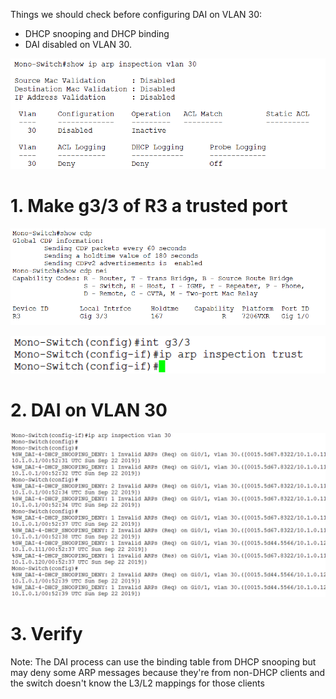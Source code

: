 Things we should check before configuring DAI on VLAN 30:
- DHCP snooping and DHCP binding
- DAI disabled on VLAN 30.

![DAI](/DAI/Images/DAI0.png)

# 1. Make g3/3 of R3 a trusted port

![DAI](/DAI/Images/DAI1.png)

![DAI](/DAI/Images/DAI2.png)

# 2. DAI on VLAN 30
![DAI](/DAI/Images/DAI3.png)

# 3. Verify


Note:
The DAI process can use the binding table from DHCP snooping but may deny some ARP messages because they're from non-DHCP clients and the switch doesn't know the L3/L2 mappings for those clients



